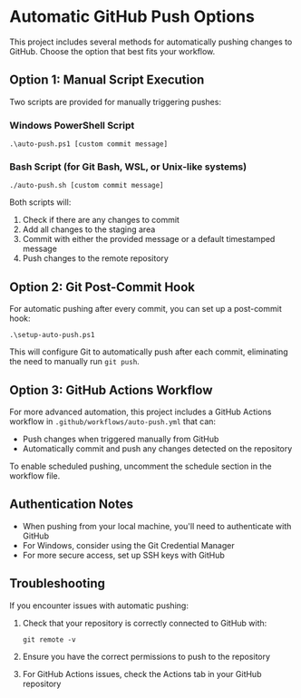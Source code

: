 # Automatic GitHub Push Options

This project includes several methods for automatically pushing changes to GitHub. Choose the option that best fits your workflow.

## Option 1: Manual Script Execution

Two scripts are provided for manually triggering pushes:

### Windows PowerShell Script

```
.\auto-push.ps1 [custom commit message]
```

### Bash Script (for Git Bash, WSL, or Unix-like systems)

```
./auto-push.sh [custom commit message]
```

Both scripts will:
1. Check if there are any changes to commit
2. Add all changes to the staging area
3. Commit with either the provided message or a default timestamped message
4. Push changes to the remote repository

## Option 2: Git Post-Commit Hook

For automatic pushing after every commit, you can set up a post-commit hook:

```
.\setup-auto-push.ps1
```

This will configure Git to automatically push after each commit, eliminating the need to manually run `git push`.

## Option 3: GitHub Actions Workflow

For more advanced automation, this project includes a GitHub Actions workflow in `.github/workflows/auto-push.yml` that can:

- Push changes when triggered manually from GitHub
- Automatically commit and push any changes detected on the repository

To enable scheduled pushing, uncomment the schedule section in the workflow file.

## Authentication Notes

- When pushing from your local machine, you'll need to authenticate with GitHub
- For Windows, consider using the Git Credential Manager
- For more secure access, set up SSH keys with GitHub

## Troubleshooting

If you encounter issues with automatic pushing:

1. Check that your repository is correctly connected to GitHub with:
   ```
   git remote -v
   ```

2. Ensure you have the correct permissions to push to the repository

3. For GitHub Actions issues, check the Actions tab in your GitHub repository 